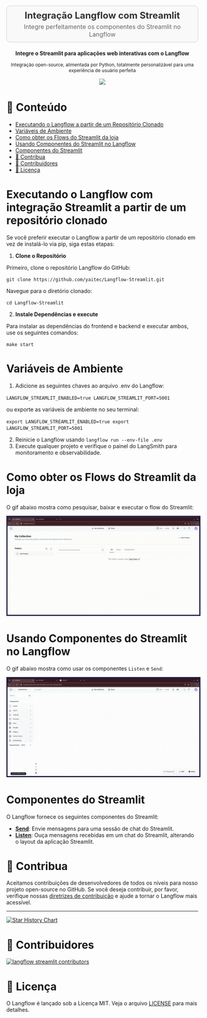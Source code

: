 <div align="center" style="padding: 10px; border: 1px solid #ccc; background-color: #f9f9f9; border-radius: 10px; margin-bottom: 20px;">
    <h2 style="margin: 0; font-size: 24px; color: #333;">Integração Langflow com Streamlit</h2>
    <p style="margin: 5px 0 0 0; font-size: 16px; color: #666;">Integre perfeitamente os componentes do Streamlit no Langflow</p>
</div>


<p align="center"><strong>
    Integre o Streamlit para aplicações web interativas com o Langflow
</strong></p>
<p align="center" style="font-size: 12px;">
    Integração open-source, alimentada por Python, totalmente personalizável para uma experiência de usuário perfeita
</p>


<p align="center">
    <a href="https://github.com/yaitec/Langflow-Streamlit">
        <img src="https://img.shields.io/github/stars/yaitec/Langflow-Streamlit">
    </a>
</p>



# 📝 Conteúdo

- [Executando o Langflow a partir de um Repositório Clonado](#executando-o-langflow-com-integração-streamlit-a-partir-de-um-repositório-clonado)
- [Variáveis de Ambiente](#variáveis-de-ambiente)
- [Como obter os Flows do Streamlit da loja](#como-obter-os-flows-do-streamlit-da-loja)
- [Usando Componentes do Streamlit no Langflow](#usando-componentes-do-streamlit-no-langflow)
- [Componentes do Streamlit](#componentes-do-streamlit)
- [👋 Contribua](#-contribua)
- [🌟 Contribuidores](#-contribuidores)
- [📄 Licença](#-licença)

# Executando o Langflow com integração Streamlit a partir de um repositório clonado

Se você preferir executar o Langflow a partir de um repositório clonado em vez de instalá-lo via pip, siga estas etapas:

1. **Clone o Repositório**

Primeiro, clone o repositório Langflow do GitHub:

```shell
git clone https://github.com/yaitec/Langflow-Streamlit.git
```

Navegue para o diretório clonado:

```shell
cd Langflow-Streamlit
```

2. **Instale Dependências e execute**

Para instalar as dependências do frontend e backend e executar ambos, use os seguintes comandos:

```shell
make start
```

# Variáveis de Ambiente

1. Adicione as seguintes chaves ao arquivo .env do Langflow:

`LANGFLOW_STREAMLIT_ENABLED=true LANGFLOW_STREAMLIT_PORT=5001`


ou exporte as variáveis de ambiente no seu terminal:


`export LANGFLOW_STREAMLIT_ENABLED=true export LANGFLOW_STREAMLIT_PORT=5001`

2. Reinicie o Langflow usando `langflow run --env-file .env`
3. Execute qualquer projeto e verifique o painel do LangSmith para monitoramento e observabilidade.

# Como obter os Flows do Streamlit da loja
O gif abaixo mostra como pesquisar, baixar e executar o flow do Streamlit:
<p align="center">
  <img src="./docs/static/img/streamlit/streamlit_how_to_get_flows.gif" alt="Seu GIF" style="border: 3px solid #211C43;">
</p>

# Usando Componentes do Streamlit no Langflow
O gif abaixo mostra como usar os componentes `Listen` e `Send`:
<p align="center">
  <img src="./docs/static/img/streamlit/streamlit_how_to_connect_components.gif" alt="Seu GIF" style="border: 3px solid #211C43;">
</p>

# Componentes do Streamlit

O Langflow fornece os seguintes componentes do Streamlit:

- **[Send](./send.md)**: Envie mensagens para uma sessão de chat do Streamlit.
- **[Listen](./listen.md)**: Ouça mensagens recebidas em um chat do Streamlit, alterando o layout da aplicação Streamlit.

# 👋 Contribua

Aceitamos contribuições de desenvolvedores de todos os níveis para nosso projeto open-source no GitHub. Se você deseja contribuir, por favor, verifique nossas [diretrizes de contribuição](./CONTRIBUTING.md) e ajude a tornar o Langflow mais acessível.

---

[![Star History Chart](https://api.star-history.com/svg?repos=yaitec/Langflow-Streamlit&type=Timeline)](https://star-history.com/#yaitec/Langflow-Streamlit&Date)

# 🌟 Contribuidores

[![langflow streamlit contributors](https://contrib.rocks/image?repo=yaitec/Langflow-Streamlit)](https://github.com/yaitec/Langflow-Streamlit/graphs/contributors)

# 📄 Licença

O Langflow é lançado sob a Licença MIT. Veja o arquivo [LICENSE](LICENSE) para mais detalhes.
